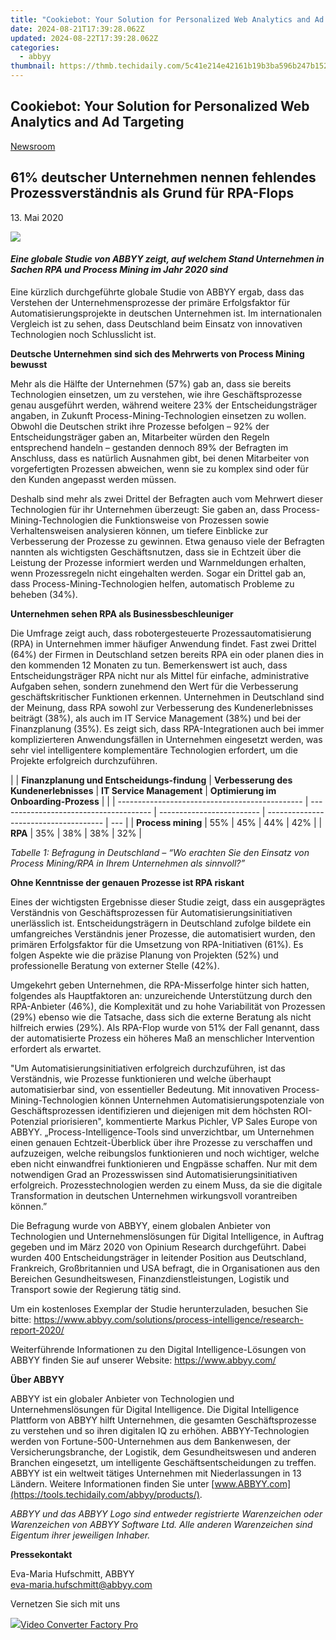 ```yaml
---
title: "Cookiebot: Your Solution for Personalized Web Analytics and Ad Targeting"
date: 2024-08-21T17:39:28.062Z
updated: 2024-08-22T17:39:28.062Z
categories:
  - abbyy
thumbnail: https://thmb.techidaily.com/5c41e214e42161b19b3ba596b247b1528c5c85cbd29aaa92283a320b0b166cc8.jpg
---
```


## Cookiebot: Your Solution for Personalized Web Analytics and Ad Targeting

[Newsroom](https://tools.techidaily.com/abbyy/products/)

## 61% deutscher Unternehmen nennen fehlendes Prozessverständnis als Grund für RPA-Flops

13\. Mai 2020

![](https://content.abbyy.com/-/media/project/abbyy/abbyy/branchtemplates/shutterstock_1272462163_1296-x-729.jpg?h=729&iar=0&w=1296)

#### _Eine globale Studie von ABBYY zeigt, auf welchem Stand Unternehmen in Sachen RPA und Process Mining im Jahr 2020 sind_

Eine kürzlich durchgeführte globale Studie von ABBYY ergab, dass das Verstehen der Unternehmensprozesse der primäre Erfolgsfaktor für Automatisierungsprojekte in deutschen Unternehmen ist. Im internationalen Vergleich ist zu sehen, dass Deutschland beim Einsatz von innovativen Technologien noch Schlusslicht ist.

**Deutsche Unternehmen sind sich des Mehrwerts von Process Mining bewusst**

Mehr als die Hälfte der Unternehmen (57%) gab an, dass sie bereits Technologien einsetzen, um zu verstehen, wie ihre Geschäftsprozesse genau ausgeführt werden, während weitere 23% der Entscheidungsträger angaben, in Zukunft Process-Mining-Technologien einsetzen zu wollen. Obwohl die Deutschen strikt ihre Prozesse befolgen – 92% der Entscheidungsträger gaben an, Mitarbeiter würden den Regeln entsprechend handeln – gestanden dennoch 89% der Befragten im Anschluss, dass es natürlich Ausnahmen gibt, bei denen Mitarbeiter von vorgefertigten Prozessen abweichen, wenn sie zu komplex sind oder für den Kunden angepasst werden müssen. 

Deshalb sind mehr als zwei Drittel der Befragten auch vom Mehrwert dieser Technologien für ihr Unternehmen überzeugt: Sie gaben an, dass Process-Mining-Technologien die Funktionsweise von Prozessen sowie Verhaltensweisen analysieren können, um tiefere Einblicke zur Verbesserung der Prozesse zu gewinnen. Etwa genauso viele der Befragten nannten als wichtigsten Geschäftsnutzen, dass sie in Echtzeit über die Leistung der Prozesse informiert werden und Warnmeldungen erhalten, wenn Prozessregeln nicht eingehalten werden. Sogar ein Drittel gab an, dass Process-Mining-Technologien helfen, automatisch Probleme zu beheben (34%).

**Unternehmen sehen RPA als Businessbeschleuniger**

Die Umfrage zeigt auch, dass robotergesteuerte Prozessautomatisierung (RPA) in Unternehmen immer häufiger Anwendung findet. Fast zwei Drittel (64%) der Firmen in Deutschland setzen bereits RPA ein oder planen dies in den kommenden 12 Monaten zu tun. Bemerkenswert ist auch, dass Entscheidungsträger RPA nicht nur als Mittel für einfache, administrative Aufgaben sehen, sondern zunehmend den Wert für die Verbesserung geschäftskritischer Funktionen erkennen. Unternehmen in Deutschland sind der Meinung, dass RPA sowohl zur Verbesserung des Kundenerlebnisses beiträgt (38%), als auch im IT Service Management (38%) und bei der Finanzplanung (35%). Es zeigt sich, dass RPA-Integrationen auch bei immer komplizierteren Anwendungsfällen in Unternehmen eingesetzt werden, was sehr viel intelligentere komplementäre Technologien erfordert, um die Projekte erfolgreich durchzuführen. 

| |  **Finanzplanung und Entscheidungs-findung** | **Verbesserung des Kundenerlebnisses** | **IT Service Management** | **Optimierung im Onboarding-Prozess** |     |
| ---------------------------------------------- | -------------------------------------- | ------------------------- | ------------------------------------- | --- |
| **Process mining**                             | 55%                                    | 45%                       | 44%                                   | 42% |
| **RPA**                                        | 35%                                    | 38%                       | 38%                                   | 32% |

_Tabelle 1: Befragung in Deutschland – “Wo erachten Sie den Einsatz von Process Mining/RPA in Ihrem Unternehmen als sinnvoll?”_

**Ohne Kenntnisse der genauen Prozesse ist RPA riskant**

Eines der wichtigsten Ergebnisse dieser Studie zeigt, dass ein ausgeprägtes Verständnis von Geschäftsprozessen für Automatisierungsinitiativen unerlässlich ist. Entscheidungsträgern in Deutschland zufolge bildete ein umfangreiches Verständnis jener Prozesse, die automatisiert wurden, den primären Erfolgsfaktor für die Umsetzung von RPA-Initiativen (61%). Es folgen Aspekte wie die präzise Planung von Projekten (52%) und professionelle Beratung von externer Stelle (42%).

Umgekehrt geben Unternehmen, die RPA-Misserfolge hinter sich hatten, folgendes als Hauptfaktoren an: unzureichende Unterstützung durch den RPA-Anbieter (46%), die Komplexität und zu hohe Variabilität von Prozessen (29%) ebenso wie die Tatsache, dass sich die externe Beratung als nicht hilfreich erwies (29%). Als RPA-Flop wurde von 51% der Fall genannt, dass der automatisierte Prozess ein höheres Maß an menschlicher Intervention erfordert als erwartet.

"Um Automatisierungsinitiativen erfolgreich durchzuführen, ist das Verständnis, wie Prozesse funktionieren und welche überhaupt automatisierbar sind, von essentieller Bedeutung. Mit innovativen Process-Mining-Technologien können Unternehmen Automatisierungspotenziale von Geschäftsprozessen identifizieren und diejenigen mit dem höchsten ROI-Potenzial priorisieren", kommentierte Markus Pichler, VP Sales Europe von ABBYY. „Process-Intelligence-Tools sind unverzichtbar, um Unternehmen einen genauen Echtzeit-Überblick über ihre Prozesse zu verschaffen und aufzuzeigen, welche reibungslos funktionieren und noch wichtiger, welche eben nicht einwandfrei funktionieren und Engpässe schaffen. Nur mit dem notwendigen Grad an Prozesswissen sind Automatisierungsinitiativen erfolgreich. Prozesstechnologien werden zu einem Muss, da sie die digitale Transformation in deutschen Unternehmen wirkungsvoll vorantreiben können.” 

Die Befragung wurde von ABBYY, einem globalen Anbieter von Technologien und Unternehmenslösungen für Digital Intelligence, in Auftrag gegeben und im März 2020 von Opinium Research durchgeführt. Dabei wurden 400 Entscheidungsträger in leitender Position aus Deutschland, Frankreich, Großbritannien und USA befragt, die in Organisationen aus den Bereichen Gesundheitswesen, Finanzdienstleistungen, Logistik und Transport sowie der Regierung tätig sind.

Um ein kostenloses Exemplar der Studie herunterzuladen, besuchen Sie bitte: <https://www.abbyy.com/solutions/process-intelligence/research-report-2020/>

Weiterführende Informationen zu den Digital Intelligence-Lösungen von ABBYY finden Sie auf unserer Website: <https://www.abbyy.com/>

**Über ABBYY**

ABBYY ist ein globaler Anbieter von Technologien und Unternehmenslösungen für Digital Intelligence. Die Digital Intelligence Plattform von ABBYY hilft Unternehmen, die gesamten Geschäftsprozesse zu verstehen und so ihren digitalen IQ zu erhöhen. ABBYY-Technologien werden von Fortune-500-Unternehmen aus dem Bankenwesen, der Versicherungsbranche, der Logistik, dem Gesundheitswesen und anderen Branchen eingesetzt, um intelligente Geschäftsentscheidungen zu treffen. ABBYY ist ein weltweit tätiges Unternehmen mit Niederlassungen in 13 Ländern. Weitere Informationen finden Sie unter [www.ABBYY.com](https://tools.techidaily.com/abbyy/products/).

_ABBYY und das ABBYY Logo sind entweder registrierte Warenzeichen oder Warenzeichen von ABBYY Software Ltd. Alle anderen Warenzeichen sind Eigentum ihrer jeweiligen Inhaber._

**Pressekontakt**

Eva-Maria Hufschmitt, ABBYY  
[eva-maria.hufschmitt@abbyy.com](https://tools.techidaily.com/abbyy/products/)

Vernetzen Sie sich mit uns

<ins class="adsbygoogle"
     style="display:block"
     data-ad-format="autorelaxed"
     data-ad-client="ca-pub-7571918770474297"
     data-ad-slot="1223367746"></ins>



<ins class="adsbygoogle"
     style="display:block"
     data-ad-client="ca-pub-7571918770474297"
     data-ad-slot="8358498916"
     data-ad-format="auto"
     data-full-width-responsive="true"></ins>



<!-- affiliate ads begin -->
<a href="https://secure.2checkout.com/order/checkout.php?PRODS=4537547&QTY=1&AFFILIATE=108875&CART=1"><img src="https://secure.avangate.com/images/merchant/4b0a0290ad7df100b77e86839989a75e/products/vcfpro.png" border="0">Video Converter Factory Pro</a>
<!-- affiliate ads end -->